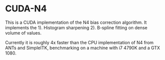 # CUDA-N4
This is a CUDA implementation of the N4 bias correction algorithm. It implements the 
1). Histogram sharpening
2). B-spline fitting on dense volume of values.

Currently it is roughly 4x faster than the CPU implementation of N4 from ANTs and SimpleITK, benchmarking on a 
machine with i7 4790K and a GTX 1080. 


